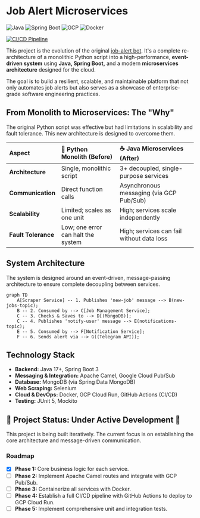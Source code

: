 # Job Alert Microservices

![Java](https://img.shields.io/badge/Java-17+-ED8B00?style=for-the-badge&logo=openjdk&logoColor=white) ![Spring Boot](https://img.shields.io/badge/Spring_Boot-3.x-6DB33F?style=for-the-badge&logo=spring&logoColor=white) ![GCP](https://img.shields.io/badge/Google_Cloud-4285F4?style=for-the-badge&logo=google-cloud&logoColor=white) ![Docker](https://img.shields.io/badge/Docker-2496ED?style=for-the-badge&logo=docker&logoColor=white)

[![CI/CD Pipeline](https://github.com/Eswar-deep/job-alert-microservices/actions/workflows/main.yml/badge.svg)](https://github.com/Eswar-deep/job-alert/actions)

This project is the evolution of the original [job-alert bot](https://github.com/Eswar-deep/job-alert). It's a complete re-architecture of a monolithic Python script into a high-performance, **event-driven system** using **Java, Spring Boot,** and a modern **microservices architecture** designed for the cloud.

The goal is to build a resilient, scalable, and maintainable platform that not only automates job alerts but also serves as a showcase of enterprise-grade software engineering practices.

## From Monolith to Microservices: The "Why"

The original Python script was effective but had limitations in scalability and fault tolerance. This new architecture is designed to overcome them.

| Aspect | 🐍 Python Monolith (Before) | ☕ Java Microservices (After) |
| :--- | :--- | :--- |
| **Architecture** | Single, monolithic script | 3+ decoupled, single-purpose services |
| **Communication** | Direct function calls | Asynchronous messaging (via GCP Pub/Sub) |
| **Scalability** | Limited; scales as one unit | High; services scale independently |
| **Fault Tolerance** | Low; one error can halt the system | High; services can fail without data loss |

## System Architecture

The system is designed around an event-driven, message-passing architecture to ensure complete decoupling between services.

```mermaid
graph TD
    A[Scraper Service] -- 1. Publishes 'new-job' message --> B(new-jobs-topic);
    B -- 2. Consumed by --> C[Job Management Service];
    C -- 3. Checks & Saves to --> D[(MongoDB)];
    C -- 4. Publishes 'notify-user' message --> E(notifications-topic);
    E -- 5. Consumed by --> F[Notification Service];
    F -- 6. Sends alert via --> G((Telegram API));
```
## Technology Stack

*   **Backend:** Java 17+, Spring Boot 3
*   **Messaging & Integration:** Apache Camel, Google Cloud Pub/Sub
*   **Database:** MongoDB (via Spring Data MongoDB)
*   **Web Scraping:** Selenium
*   **Cloud & DevOps:** Docker, GCP Cloud Run, GitHub Actions (CI/CD)
*   **Testing:** JUnit 5, Mockito

## 🚧 Project Status: Under Active Development 🚧

This project is being built iteratively. The current focus is on establishing the core architecture and message-driven communication.

### Roadmap

- [x] **Phase 1:** Core business logic for each service.
- [ ] **Phase 2:** Implement Apache Camel routes and integrate with GCP Pub/Sub.
- [ ] **Phase 3:** Containerize all services with Docker.
- [ ] **Phase 4:** Establish a full CI/CD pipeline with GitHub Actions to deploy to GCP Cloud Run.
- [ ] **Phase 5:** Implement comprehensive unit and integration tests.
